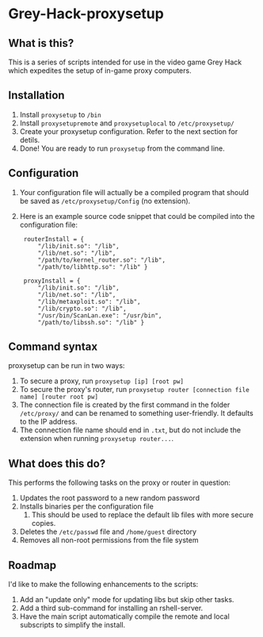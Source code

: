 # Grey-Hack-proxysetup

## What is this?
This is a series of scripts intended for use in the video game Grey Hack which expedites the setup of in-game proxy computers.

## Installation
1. Install `proxysetup` to `/bin`
2. Install `proxysetupremote` and `proxysetuplocal` to `/etc/proxysetup/`
3. Create your proxysetup configuration. Refer to the next section for detils.
4. Done! You are ready to run `proxysetup` from the command line.

## Configuration
1. Your configuration file will actually be a compiled program that should be saved as `/etc/proxysetup/Config` (no extension).
2. Here is an example source code snippet that could be compiled into the configuration file:

        routerInstall = {
        	"/lib/init.so": "/lib",
        	"/lib/net.so": "/lib",
        	"/path/to/kernel_router.so": "/lib",
        	"/path/to/libhttp.so": "/lib" }
    
        proxyInstall = {
            "/lib/init.so": "/lib",
            "/lib/net.so": "/lib",
            "/lib/metaxploit.so": "/lib",
            "/lib/crypto.so": "/lib",
            "/usr/bin/ScanLan.exe": "/usr/bin",
            "/path/to/libssh.so": "/lib" }

## Command syntax
proxysetup can be run in two ways:
1. To secure a proxy, run `proxysetup [ip] [root pw]`
2. To secure the proxy's router, run `proxysetup router [connection file name] [router root pw]`
  1. The connection file is created by the first command in the folder `/etc/proxy/` and can be renamed to something user-friendly. It defaults to the IP address.
  2. The connection file name should end in `.txt`, but do not include the extension when running `proxysetup router...`.

## What does this do?
This performs the following tasks on the proxy or router in question:
1. Updates the root password to a new random password
2. Installs binaries per the configuration file
   1. This should be used to replace the default lib files with more secure copies.
4. Deletes the `/etc/passwd` file and `/home/guest` directory
5. Removes all non-root permissions from the file system

## Roadmap
I'd like to make the following enhancements to the scripts:
1. Add an "update only" mode for updating libs but skip other tasks.
2. Add a third sub-command for installing an rshell-server.
3. Have the main script automatically compile the remote and local subscripts to simplify the install.
